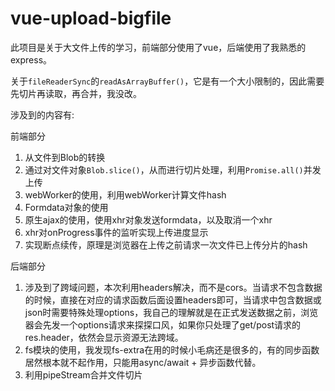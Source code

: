 # vue-upload-bigfile

此项目是关于大文件上传的学习，前端部分使用了vue，后端使用了我熟悉的express。

关于`fileReaderSync`的`readAsArrayBuffer()`，它是有一个大小限制的，因此需要先切片再读取，再合并，我没改。

涉及到的内容有:

前端部分

1. 从文件到Blob的转换
2. 通过对文件对象`Blob.slice()`，从而进行切片处理，利用`Promise.all()`并发上传
3. webWorker的使用，利用webWorker计算文件hash
4. Formdata对象的使用
5. 原生ajax的使用，使用xhr对象发送formdata，以及取消一个xhr
6. xhr对onProgress事件的监听实现上传进度显示
7. 实现断点续传，原理是浏览器在上传之前请求一次文件已上传分片的hash

后端部分

1. 涉及到了跨域问题，本次利用headers解决，而不是cors。当请求不包含数据的时候，直接在对应的请求函数后面设置headers即可，当请求中包含数据或json时需要特殊处理options，我自己的理解就是在正式发送数据之前，浏览器会先发一个options请求来探探口风，如果你只处理了get/post请求的res.header，依然会显示资源无法跨域。
2. fs模块的使用，我发现fs-extra在用的时候小毛病还是很多的，有的同步函数居然根本就不起作用，只能用async/await + 异步函数代替。
3. 利用pipeStream合并文件切片
